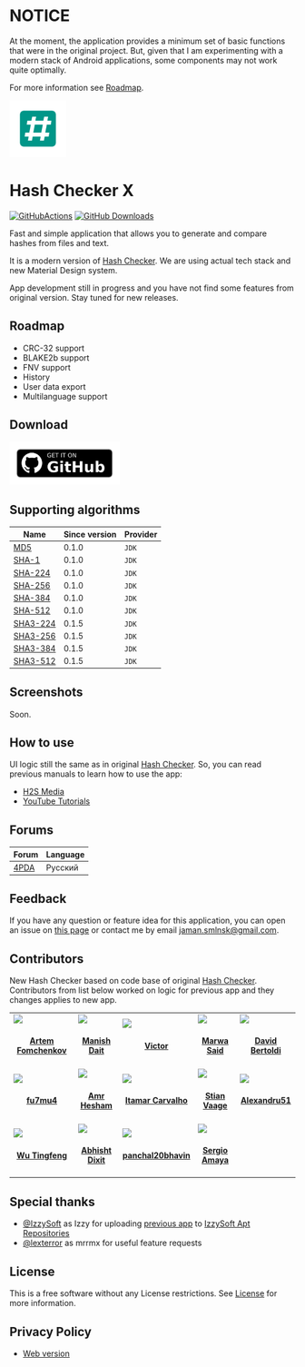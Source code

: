 # NOTICE

At the moment, the application provides a minimum set of basic functions that were in the original project. But, given that I am experimenting with a modern stack of Android applications, some components may not work quite optimally.

For more information see [Roadmap](#Roadmap).

<img src="media/icon/ic_app.png" height="100px" />

# Hash Checker X

[![GitHubActions](https://github.com/hash-checker/hash-checker-x/workflows/Build/badge.svg)](https://github.com/hash-checker/hash-checker-x/actions?query=workflow%3ABuild)
[![GitHub Downloads](https://img.shields.io/github/downloads/hash-checker/hash-checker-x/total?label=GitHub%20downloads)](https://github.com/hash-checker/hash-checker-x/releases)

Fast and simple application that allows you to generate and compare hashes from files and text.

It is a modern version of [Hash Checker](https://github.com/hash-checker/hash-checker). We are using actual tech stack
and new Material Design system.

App development still in progress and you have not find some features from original version. Stay tuned for new
releases.

## Roadmap

- CRC-32 support
- BLAKE2b support
- FNV support
- History
- User data export
- Multilanguage support

## Download

<a href="https://github.com/hash-checker/hash-checker-x/releases">
  <img src="./media/banners/bn_github.png" height="75px" />
</a>

## Supporting algorithms

| Name                                            | Since version | Provider |
|-------------------------------------------------|---------------|----------|
| [MD5](https://en.wikipedia.org/wiki/MD5)        | 0.1.0         | `JDK`    |
| [SHA-1](https://en.wikipedia.org/wiki/SHA-1)    | 0.1.0         | `JDK`    |
| [SHA-224](https://en.wikipedia.org/wiki/SHA-2)  | 0.1.0         | `JDK`    |
| [SHA-256](https://en.wikipedia.org/wiki/SHA-2)  | 0.1.0         | `JDK`    |
| [SHA-384](https://en.wikipedia.org/wiki/SHA-2)  | 0.1.0         | `JDK`    |
| [SHA-512](https://en.wikipedia.org/wiki/SHA-2)  | 0.1.0         | `JDK`    |
| [SHA3-224](https://en.wikipedia.org/wiki/SHA-3) | 0.1.5         | `JDK`    |
| [SHA3-256](https://en.wikipedia.org/wiki/SHA-3) | 0.1.5         | `JDK`    |
| [SHA3-384](https://en.wikipedia.org/wiki/SHA-3) | 0.1.5         | `JDK`    |
| [SHA3-512](https://en.wikipedia.org/wiki/SHA-3) | 0.1.5         | `JDK`    |

## Screenshots

Soon.

## How to use

UI logic still the same as in original [Hash Checker](https://github.com/hash-checker/hash-checker). So, you can read
previous manuals to learn how to use the app:

* [H2S Media](https://www.how2shout.com/how-to/how-to-calculate-the-hash-of-a-file-or-create-custom-hash-on-android.html)
* [YouTube Tutorials](https://www.youtube.com/watch?v=Q7Otn971kJk)

## Forums

| Forum                                                     | Language |
|-----------------------------------------------------------|----------|
| [4PDA](https://4pda.to/forum/index.php?showtopic=1015172) | Русский  |

## Feedback

If you have any question or feature idea for this application, you can open an issue
on [this page](https://github.com/hash-checker/hash-x-checker/issues) or contact me by email
jaman.smlnsk@gmail.com.

## Contributors

New Hash Checker based on code base of original [Hash Checker](https://github.com/hash-checker/hash-checker).
Contributors from list below worked on logic for previous app and they changes applies to new app.

<table id='team'>
<tr>
<td id='fartem'>
<a href='https://github.com/fartem'>
<img src='https://github.com/fartem.png' width='140px;'>
</a>
<h4 align='center'><a href='https://github.com/fartem'>Artem Fomchenkov</a></h4>
</td>
<td id='ManishDait'>
<a href='https://github.com/ManishDait'>
<img src='https://github.com/ManishDait.png' width='140px;'>
</a>
<h4 align='center'><a href='https://github.com/ManishDait'>Manish Dait</a></h4>
</td>
<td id='vipozdn'>
<a href='https://github.com/vipozdn'>
<img src='https://github.com/vipozdn.png' width='140px;'>
</a>
<h4 align='center'><a href='https://github.com/vipozdn'>Victor</a></h4>
</td>
<td id='Marwa-Eltayeb'>
<a href='https://github.com/Marwa-Eltayeb'>
<img src='https://github.com/Marwa-Eltayeb.png' width='140px;'>
</a>
<h4 align='center'><a href='https://github.com/Marwa-Eltayeb'>Marwa Said</a></h4>
</td>
<td id='firaja'>
<a href='https://github.com/firaja'>
<img src='https://github.com/firaja.png' width='140px;'>
</a>
<h4 align='center'><a href='https://github.com/firaja'>David Bertoldi</a></h4>
</td>
</tr>
<td id='fu7mu4'>
<a href='https://github.com/fu7mu4'>
<img src='https://github.com/fu7mu4.png' width='140px;'>
</a>
<h4 align='center'><a href='https://github.com/fu7mu4'>fu7mu4</a></h4>
</td>
<td id='AmrDeveloper'>
<a href='https://github.com/AmrDeveloper'>
<img src='https://github.com/AmrDeveloper.png' width='140px;'>
</a>
<h4 align='center'><a href='https://github.com/AmrDeveloper'>Amr Hesham</a></h4>
</td>
<td id='itamarc'>
<a href='https://github.com/itamarc'>
<img src='https://github.com/itamarc.png' width='140px;'>
</a>
<h4 align='center'><a href='https://github.com/itamarc'>Itamar Carvalho</a></h4>
</td>
<td id='StianVaage'>
<a href='https://github.com/StianVaage'>
<img src='https://github.com/StianVaage.png' width='140px;'>
</a>
<h4 align='center'><a href='https://github.com/StianVaage'>Stian Vaage</a></h4>
</td>
<td id='Alexandru51'>
<a href='https://github.com/Alexandru51'>
<img src='https://github.com/Alexandru51.png' width='140px;'>
</a>
<h4 align='center'><a href='https://github.com/Alexandru51'>Alexandru51</a></h4>
</td>
</tr>
<td id='elliotwutingfeng'>
<a href='https://github.com/elliotwutingfeng'>
<img src='https://github.com/elliotwutingfeng.png' width='140px;'>
</a>
<h4 align='center'><a href='https://github.com/elliotwutingfeng'>Wu Tingfeng</a></h4>
</td>
<td id='Abhisht01'>
<a href='https://github.com/Abhisht01'>
<img src='https://github.com/Abhisht01.png' width='140px;'>
</a>
<h4 align='center'><a href='https://github.com/Abhisht01'>Abhisht Dixit</a></h4>
</td>
<td id='panchal20bhavin'>
<a href='https://github.com/panchal20bhavin'>
<img src='https://github.com/panchal20bhavin.png' width='140px;'>
</a>
<h4 align='center'><a href='https://github.com/panchal20bhavin'>panchal20bhavin</a></h4>
</td>
<td id='vaqueraexe'>
<a href='https://github.com/vaqueraexe'>
<img src='https://cdn4.iconfinder.com/data/icons/iconsimple-logotypes/512/github-512.png' width='140px;'>
</a>
<h4 align='center'><a href='https://github.com/vaqueraexe'>Sergio Amaya</a></h4>
</td>
</table>

## Special thanks

* [@IzzySoft](https://github.com/IzzySoft) as Izzy for
  uploading [previous app](https://github.com/hash-checker/hash-checker)
  to [IzzySoft Apt Repositories](https://apt.izzysoft.de)
* [@lexterror](https://github.com/lexterror) as mrrmx for useful feature requests

## License

This is a free software without any License restrictions. See [License](./LICENSE) for more information.

## Privacy Policy

* [Web version](https://hash-checker.github.io/hash-checker-x-privacy-policy.io/)
